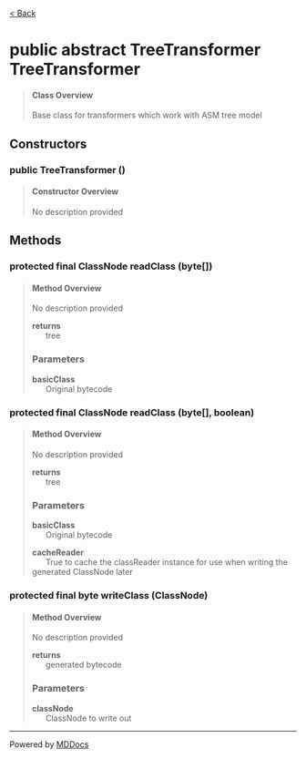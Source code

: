 [< Back](../README.md)
# public abstract TreeTransformer TreeTransformer #
>#### Class Overview ####
>Base class for transformers which work with ASM tree model
## Constructors ##
### public TreeTransformer () ###
>#### Constructor Overview ####
>No description provided
>
## Methods ##
### protected final ClassNode readClass (byte[]) ###
>#### Method Overview ####
>No description provided
>
>**returns**<br />
>&nbsp;&nbsp;&nbsp;&nbsp;&nbsp;&nbsp;tree
>
>### Parameters ###
>**basicClass**<br />
>&nbsp;&nbsp;&nbsp;&nbsp;&nbsp;&nbsp;Original bytecode
>
### protected final ClassNode readClass (byte[], boolean) ###
>#### Method Overview ####
>No description provided
>
>**returns**<br />
>&nbsp;&nbsp;&nbsp;&nbsp;&nbsp;&nbsp;tree
>
>### Parameters ###
>**basicClass**<br />
>&nbsp;&nbsp;&nbsp;&nbsp;&nbsp;&nbsp;Original bytecode
>
>**cacheReader**<br />
>&nbsp;&nbsp;&nbsp;&nbsp;&nbsp;&nbsp;True to cache the classReader instance for use when
      writing the generated ClassNode later
>
### protected final byte writeClass (ClassNode) ###
>#### Method Overview ####
>No description provided
>
>**returns**<br />
>&nbsp;&nbsp;&nbsp;&nbsp;&nbsp;&nbsp;generated bytecode
>
>### Parameters ###
>**classNode**<br />
>&nbsp;&nbsp;&nbsp;&nbsp;&nbsp;&nbsp;ClassNode to write out
>

---
Powered by [MDDocs](https://github.com/VRCube/MDDocs)